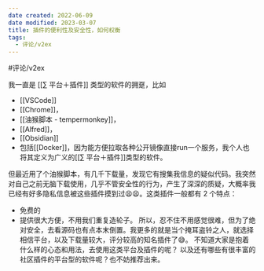 ```yaml
---
date created: 2022-06-09
date modified: 2023-03-07
title: 插件的便利性及安全性，如何权衡
tags:
  - 评论/v2ex
---
```


#评论/v2ex

我一直是 [[∑ 平台＋插件]] 类型的软件的拥趸，比如

- [[VSCode]]
- [[Chrome]]，
- [[油猴脚本 - tempermonkey]]，
- [[Alfred]]，
- [[Obsidian]]
- 包括[[Docker]]，因为能方便拉取各种公开镜像直接run一个服务，我个人也将其定义为广义的[[∑ 平台＋插件]]类型的软件。

但最近用了个油猴脚本，有几千下载量，发现它有搜集我信息的疑似代码。我突然对自己之前无脑下载使用，几乎不管安全性的行为，产生了深深的质疑，大概率我已经有好多隐私信息被这些插件摸到过😫😫。这类插件一般都有 2 个特点：

- 免费的
- 提供很大方便，不用我们重复造轮子。
所以，忍不住不用感觉很难，但为了绝对安全，去看源码也有点本末倒置。我更多的就是当个掩耳盗铃之人，就选择相信平台，以及下载量较大，评分较高的知名插件了😅。
不知道大家是抱着什么样的心态和用法，去使用这类平台及插件的呢？
以及还有哪些有很丰富的社区插件的平台型的软件呢？也不妨推荐出来。
